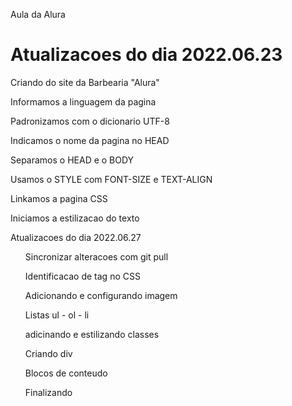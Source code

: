 Aula da Alura

 <h1>Atualizacoes do dia 2022.06.23 </h1>  
    <p>Criando do site da Barbearia "Alura"</p>
    <p>Informamos a linguagem da pagina</p>
    <p>Padronizamos com o dicionario UTF-8</p>
    <p>Indicamos o nome da pagina no HEAD</p>
    <p>Separamos o HEAD e o BODY</p>
    <p>Usamos o STYLE com FONT-SIZE e TEXT-ALIGN</p>
    <p>Linkamos a pagina CSS</p>
    <p>Iniciamos a estilizacao do texto</p>

   Atualizacoes do dia 2022.06.27 
      <ul>Sincronizar alteracoes com git pull</ul>
      <ul>Identificacao de tag no CSS</ul>
      <ul>Adicionando e configurando imagem</ul>
      <ul>Listas ul - ol - li</ul>
      <ul>adicinando e estilizando classes</ul>
      <ul>Criando div</ul>
      <ul>Blocos de conteudo</ul>
      <ul>Finalizando</ul>
